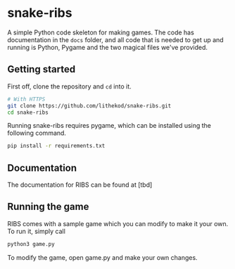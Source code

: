 # snake-ribs

A simple Python code skeleton for making games. The code has documentation in
the `docs` folder, and all code that is needed to get up and running is Python,
Pygame and the two magical files we've provided.

## Getting started

First off, clone the repository and `cd` into it.

```bash
# With HTTPS
git clone https://github.com/lithekod/snake-ribs.git
cd snake-ribs
```

Running snake-ribs requires pygame, which can be installed using the following
command.

```bash
pip install -r requirements.txt
```

## Documentation

The documentation for RIBS can be found at [tbd]

## Running the game

RIBS comes with a sample game which you can modify to make it your own. To run it,
simply call

```bash
python3 game.py
```

To modify the game, open game.py and make your own changes.

